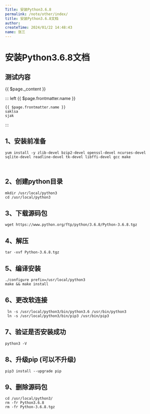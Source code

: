 ```yaml
---
Title: 安装Python3.6.8
permalink: /note/other/index/
title: 安装Python3.6.8文档
author: 
createTime: 2024/01/22 14:48:43
name: 张三
---
```


# 安装Python3.6.8文档

## 测试内容



{{ $page._content }}



::: left
{{ $page.frontmatter.name }}

```shell
{{ $page.frontmatter.name }}
saklsa
sjak
```

:::






## 1、安装前准备

```shell
yum install -y zlib-devel bzip2-devel openssl-devel ncurses-devel sqlite-devel readline-devel tk-devel libffi-devel gcc make
 
 
```

## 2、创建python目录

```shell
mkdir /usr/local/python3
cd /usr/local/python3
```

## 3、下载源码包

```shell
wget https://www.python.org/ftp/python/3.6.8/Python-3.6.8.tgz
```

## 4、解压

```shell
tar -xvf Python-3.6.8.tgz
```

## 5、编译安装

```shell
./configure prefix=/usr/local/python3
make && make install
```

## 6、更改软连接

```shell
 ln -s /usr/local/python3/bin/python3.6 /usr/bin/python3
 ln -s /usr/local/python3/bin/pip3 /usr/bin/pip3
```

## 7、验证是否安装成功

```shell
python3 -V
```

## 8、升级pip (可以不升级)

```shell
pip3 install --upgrade pip
```

## 9、删除源码包

```shell
cd /usr/local/python3/
rm -fr Python3.6.8
rm -fr Python-3.6.8.tgz
```

